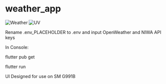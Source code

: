 # weather_app

![Weather](https://i.imgur.com/Xn71cJz.jpg)
![UV](https://i.imgur.com/bLWlp2E.png)

Rename .env_PLACEHOLDER to .env and input OpenWeather and NIWA API keys

In Console:

flutter pub get

flutter run

UI Designed for use on SM G991B
